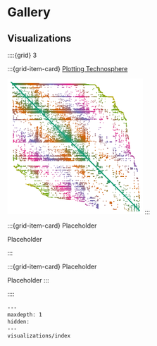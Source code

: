 # Gallery

## Visualizations

::::{grid} 3

:::{grid-item-card}  [Plotting Technosphere](visualizations/graph_technosphere)

![thumbnail](visualizations/graph_technosphere_thumbnail.png)
:::

:::{grid-item-card}  Placeholder

Placeholder

:::

:::{grid-item-card}  Placeholder

Placeholder
:::

::::

```{toctree}
---
maxdepth: 1
hidden:
---
visualizations/index
```
